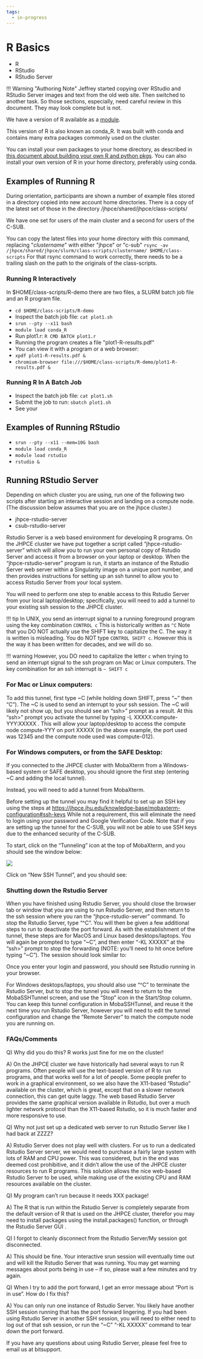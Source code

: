 ```yaml
---
tags:
  - in-progress
---  
```

# R Basics
* R
* RStudio
* RStudio Server

!!! Warning "Authoring Note"
    Jeffrey started copying over RStudio and RStudio Server images and text from the old web site. Then switched to another task. So those sections, especially, need careful review in this document. They may look complete but is not.

We have a version of R available as a [module](modules.md).

This version of R is also known as conda_R. It was built with conda and contains many extra packages commonly used on the cluster.

You can install your own packages to your home directory, as described in [this document about building your own R and python pkgs](adding-pkgs.md). You can also install your own version of R in your home directory, preferably using conda.

## Examples of Running R

During orientation, participants are shown a number of example files stored in a directory copied into new account home directories. There is a copy of the latest set of those in the directory /jhpce/shared/jhpce/class-scripts/

We have one set for users of the main cluster and a second for users of the C-SUB. 

You can copy the latest files into your home directory with this command, replacing "*clustername*" with either "jhpce" or "c-sub"
`rsync -av /jhpce/shared/jhpce/slurm/class-scripts/clustername/ $HOME/class-scripts`
For that rsync command to work correctly, there needs to be a trailing slash on the path to the originals of the class-scripts.

### Running R Interactively

In $HOME/class-scripts/R-demo there are two files, a SLURM batch job file and an R program file. 

- `cd $HOME/class-scripts/R-demo`
- Inspect the batch job file: `cat plot1.sh`
- `srun --pty --x11 bash`
- `module load conda_R`
- Run plot1.r: `R CMD BATCH plot1.r`
- Running the program creates a file "plot1-R-results.pdf"
- You can view it with a program or a web browser:
-  `xpdf plot1-R-results.pdf &`
-  `chromium-browser file:///$HOME/class-scripts/R-demo/plot1-R-results.pdf &`

### Running R In A Batch Job

- Inspect the batch job file: `cat plot1.sh`
- Submit the job to run: `sbatch plot1.sh`
- See your

## Examples of Running RStudio

- `srun --pty --x11 --mem=10G bash`
- `module load conda_R`
- `module load rstudio`
- `rstudio &`

## Running RStudio Server

Depending on which cluster you are using, run one of the following two scripts after starting an interactive session and landing on a compute node. (The discussion below assumes that you are on the jhpce cluster.) 

- jhpce-rstudio-server
- csub-rstudio-server

Rstudio Server is a web based environment for developing R programs.  On the JHPCE cluster we have put together a script called “jhpce-rstudio-server” which will allow you to run your own personal copy of Rstudio Server and access it from a browser on your laptop or desktop.  When the “jhpce-rstudio-server” program is run, it starts an instance of the Rstudio Server web server within a Singularity image on a unique port number, and then provides instructions for setting up an ssh tunnel to allow you to access Rstudio Server from your local system.

You will need to perform one step to enable access to this Rstudio Server from your local laptop/desktop;  specifically, you will need to add a tunnel to your existing ssh session to the JHPCE cluster.

!!! tip
    In UNIX, you send an interrupt signal to a running foreground program using the key combination `CONTROL c` This is historically written as `^C`  Note that you DO NOT actually use the SHIFT key to capitalize the C. The way it is written is misleading. You do NOT type `CONTROL SHIFT c`. However this is the way it has been written for decades, and we will do so.
    
!!! warning
    However, you DO need to capitalize the letter `c` when trying to send an interrupt signal to the ssh program on Mac or Linux computers. The key combination for an ssh interrupt is `~ SHIFT c`

### For Mac or Linux computers:

To add this tunnel, first type ~C (while holding down SHIFT, press “~” then “C”).  The ~C is used to send an interrupt to your ssh session.  The ~C will likely not show up, but you should see an “ssh>” prompt as a result.  At this “ssh>” prompt you activate the tunnel by typing  -L XXXXX:compute-YYY:XXXXX  .  This will allow your laptop/desktop to access the compute node compute-YYY on port XXXXX (in the above example, the port used was 12345 and the compute node used was compute-012).

### For Windows computers, or from the SAFE Desktop:

If you connected to the JHPCE cluster with MobaXterm from a Windows-based system or SAFE desktop, you should ignore the first step (entering ~C and adding the local tunnel). 

Instead, you will need to  add a tunnel from MobaXterm.

Before setting up the tunnel you may find it helpful to set up an SSH key using the steps at https://jhpce.jhu.edu/knowledge-base/mobaxterm-configuration#ssh-keys While not a requirement, this will eliminate the need to login using your password and Google Verification Code.  Note that if you are setting up the tunnel for the C-SUB, you will not be able to use SSH keys due to the enhanced security of the C-SUB.

To start, click on the “Tunneling” icon at the top of MobaXterm, and you should see the window below:

![](images/Screen-Shot-2019-05-28-at-4.05.48-PM-3.png)

Click on “New SSH Tunnel”, and you should see:

### Shutting down the Rstudio Server


When you have finished using Rstudio Server, you should close the browser tab or window that you are using to run Rstudio Server, and then return to the ssh session where you ran the “jhpce-rstudio-server” command.  To stop the Rstudio Server, type “^C”.  You will then be given a few additional steps to run to deactivate the port forward. As with the establishment of the tunnel, these steps are for MacOS and Linux based desktops/laptops.  You will again be prompted to type “~C”, and then enter “-KL XXXXX” at the “ssh>” prompt to stop the forwarding (NOTE: you’ll need to hit <enter> once before typing “~C”).  The session should look similar to:

Once you enter your login and password, you should see Rstudio running in your browser.

For Windows desktops/laptops, you should also use “^C” to terminate the Rstudio Server, but to stop the tunnel you will need to return to the MobaSSHTunnel screen, and use the “Stop” icon  in the Start/Stop column.  You can keep this tunnel configuration in MobaSSHTunnel, and reuse it the next time you run Rstudio Server, however you will need to edit the tunnel configuration and change the “Remote Server” to match the compute node you are running on.

### FAQs/Comments

Q) Why did you do this?  R works just fine for me on the cluster!

A) On the JHPCE cluster we have historically had several ways to run R programs.  Often  people will use the text-based version of R to run programs, and that works well for a lot of people.  Some people prefer to work in a graphical environment, so we also have the X11-based “Rstudio” available on the cluster, which is great, except that on a slower network connection, this can get quite laggy.  The web based Rstudio Server provides the same graphical version available in Rstudio, but over a much lighter network protocol than the X11-based Rstudio, so it is much faster and more responsive to use.

Q) Why not just set up a dedicated web server to run Rstudio Server like I had back at ZZZZ?

A) Rstudio Server does not play well with clusters.  For us to run a dedicated Rstudio Server server, we would need to purchase a fairly large system with lots of RAM and CPU power.  This was considered, but in the end was deemed cost prohibitive, and it didn’t allow the use of the JHPCE cluster resources to run R programs.  This solution allows the nice web-based Rstudio Server to be used, while making use of the existing CPU and RAM resources available on the cluster.

Q) My program can’t run because it needs XXX package!

A) The R that is run within the Rstudio Server is completely separate  from the default version of R that is used on the JHPCE cluster, therefor you may need to install packages using the install.packages() function, or through the Rstudio Server GUI .

Q) I forgot to cleanly disconnect from the Rstudio Server/My session got disconnected.

A) This should be fine.  Your interactive srun session will eventually time out and will kill the Rstudio Server that was running.  You may get warning messages about ports being in use – if so, please wait a few minutes and try again.

Q) When I try to add the port forward, I get an error message about “Port is in use”.  How do I fix this?

A) You can only run one instance of Rstudio Server. You likely have another SSH session running that has the port forward lingering.  If you had been using Rstudio Server in another SSH session, you will need to either need to log out of that ssh session, or run the “~C” “-KL XXXXX” command to tear down the port forward.

If you have any questions  about using Rstudio Server, please feel free to email us at bitsupport.
